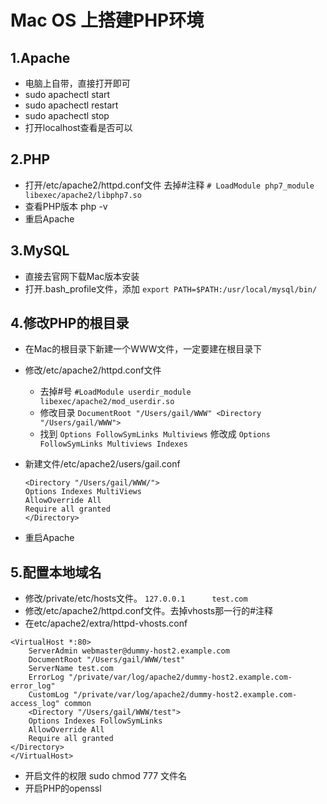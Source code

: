 # Mac OS 上搭建PHP环境

## 1.Apache 
- 电脑上自带，直接打开即可
- sudo apachectl start
- sudo apachectl restart
- sudo apachectl stop
- 打开localhost查看是否可以

## 2.PHP
- 打开/etc/apache2/httpd.conf文件
去掉#注释
`# LoadModule php7_module libexec/apache2/libphp7.so`
- 查看PHP版本 php -v
- 重启Apache

## 3.MySQL
- 直接去官网下载Mac版本安装
- 打开.bash_profile文件，添加
`export PATH=$PATH:/usr/local/mysql/bin/`


## 4.修改PHP的根目录
- 在Mac的根目录下新建一个WWW文件，一定要建在根目录下
- 修改/etc/apache2/httpd.conf文件
    - 去掉#号 `#LoadModule userdir_module libexec/apache2/mod_userdir.so`
    - 修改目录 `DocumentRoot "/Users/gail/WWW"
      <Directory "/Users/gail/WWW"> `
    - 找到
      `Options FollowSymLinks Multiviews`
      修改成
      `Options FollowSymLinks Multiviews Indexes`
      
- 新建文件/etc/apache2/users/gail.conf
    ```
    <Directory "/Users/gail/WWW/">
    Options Indexes MultiViews
    AllowOverride All
    Require all granted 
    </Directory>
    ```
- 重启Apache

## 5.配置本地域名
- 修改/private/etc/hosts文件。
`127.0.0.1      test.com`
- 修改/etc/apache2/httpd.conf文件。去掉vhosts那一行的#注释
- 在etc/apache2/extra/httpd-vhosts.conf
```
<VirtualHost *:80>
    ServerAdmin webmaster@dummy-host2.example.com
    DocumentRoot "/Users/gail/WWW/test"
    ServerName test.com
    ErrorLog "/private/var/log/apache2/dummy-host2.example.com-error_log"
    CustomLog "/private/var/log/apache2/dummy-host2.example.com-access_log" common
	<Directory "/Users/gail/WWW/test">
    Options Indexes FollowSymLinks
    AllowOverride All
    Require all granted
</Directory>
</VirtualHost>
```
- 开启文件的权限 sudo chmod 777 文件名
- 开启PHP的openssl